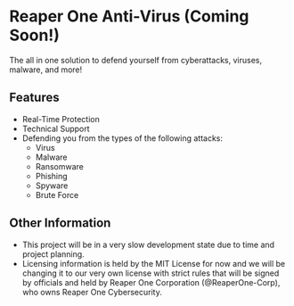 # Reaper One Anti-Virus (Coming Soon!)
The all in one solution to defend yourself from cyberattacks, viruses, malware, and more!

## Features
- Real-Time Protection
- Technical Support
- Defending you from the types of the following attacks:
  - Virus
  - Malware
  - Ransomware
  - Phishing
  - Spyware
  - Brute Force

## Other Information
- This project will be in a very slow development state due to time and project planning.
- Licensing information is held by the MIT License for now and we will be changing it to our very own license with strict rules that will be signed by officials and held by Reaper One Corporation (@ReaperOne-Corp), who owns Reaper One Cybersecurity.
